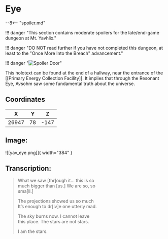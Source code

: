 # Eye

--8<-- "spoiler.md"

!!! danger "This section contains moderate spoilers for the late/end-game dungeon at Mt. Yavhlix."

!!! danger "DO NOT read further if you have not completed this dungeon, at least to the "Once More Into the Breach" advancement."

!!! danger "![Spoiler Door](/assets/img/spoiler_door.png)"

This holotext can be found at the end of a hallway, near the entrance of the [[Primary Energy Collection Facility]]. It implies that through the Resonant Eye, Avsohm saw some fundamental truth about the universe.

## Coordinates
| **X** | **Y** | **Z** |
| :---: | :---: | :---: |
| 26947 |  78  | -147 |

## Image:

![[yav_eye.png]]{ width="384" }

## Transcription:
> What we saw [thr]ough it… this is so <br>
much bigger than [us.] We are so, so <br>
sma[ll.] <br>
>
> The projections showed us so much <br>
 It’s enough to dr[iv]e one utterly mad. <br>
>
> The sky burns now. I cannot leave <br>
this place. The stars are not stars. <br>
> 
> I am the stars.
